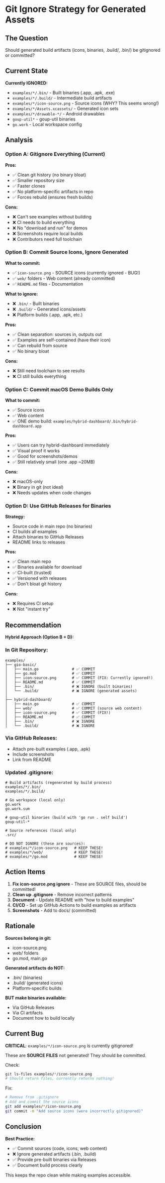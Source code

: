 # Git Ignore Strategy for Generated Assets

## The Question

Should generated build artifacts (icons, binaries, .build/, .bin/) be gitignored or committed?

## Current State

**Currently IGNORED:**
- `examples/*/.bin/` - Built binaries (.app, .apk, .exe)
- `examples/*/.build/` - Intermediate build artifacts
- `examples/*/icon-source.png` - Source icons (WHY? This seems wrong!)
- `examples/*/Assets.xcassets/` - Generated icon sets
- `examples/*/drawable-*/` - Android drawables
- `goup-util*` - goup-util binaries
- `go.work` - Local workspace config

## Analysis

### Option A: Gitignore Everything (Current)

**Pros:**
- ✅ Clean git history (no binary bloat)
- ✅ Smaller repository size
- ✅ Faster clones
- ✅ No platform-specific artifacts in repo
- ✅ Forces rebuild (ensures fresh builds)

**Cons:**
- ❌ Can't see examples without building
- ❌ CI needs to build everything
- ❌ No "download and run" for demos
- ❌ Screenshots require local builds
- ❌ Contributors need full toolchain

### Option B: Commit Source Icons, Ignore Generated

**What to commit:**
- ✅ `icon-source.png` - SOURCE icons (currently ignored - BUG!)
- ✅ `web/` folders - Web content (already committed)
- ✅ `README.md` files - Documentation

**What to ignore:**
- ❌ `.bin/` - Built binaries
- ❌ `.build/` - Generated icons/assets
- ❌ Platform builds (.app, .apk, etc.)

**Pros:**
- ✅ Clean separation: sources in, outputs out
- ✅ Examples are self-contained (have their icon)
- ✅ Can rebuild from source
- ✅ No binary bloat

**Cons:**
- ❌ Still need toolchain to see results
- ❌ CI still builds everything

### Option C: Commit macOS Demo Builds Only

**What to commit:**
- ✅ Source icons
- ✅ Web content  
- ✅ ONE demo build: `examples/hybrid-dashboard/.bin/hybrid-dashboard.app`

**Pros:**
- ✅ Users can try hybrid-dashboard immediately
- ✅ Visual proof it works
- ✅ Good for screenshots/demos
- ✅ Still relatively small (one .app ~20MB)

**Cons:**
- ❌ macOS-only
- ❌ Binary in git (not ideal)
- ❌ Needs updates when code changes

### Option D: Use GitHub Releases for Binaries

**Strategy:**
- Source code in main repo (no binaries)
- CI builds all examples
- Attach binaries to GitHub Releases
- README links to releases

**Pros:**
- ✅ Clean main repo
- ✅ Binaries available for download
- ✅ CI-built (trusted)
- ✅ Versioned with releases
- ✅ Don't bloat git history

**Cons:**
- ❌ Requires CI setup
- ❌ Not "instant try"

## Recommendation

**Hybrid Approach (Option B + D):**

### In Git Repository:
```
examples/
├── gio-basic/
│   ├── main.go               # ✅ COMMIT
│   ├── go.mod                # ✅ COMMIT
│   ├── icon-source.png       # ✅ COMMIT (FIX: Currently ignored!)
│   ├── README.md             # ✅ COMMIT
│   ├── .bin/                 # ❌ IGNORE (built binaries)
│   └── .build/               # ❌ IGNORE (generated assets)
│
├── hybrid-dashboard/
│   ├── main.go               # ✅ COMMIT
│   ├── web/                  # ✅ COMMIT (source web content)
│   ├── icon-source.png       # ✅ COMMIT (FIX!)
│   ├── README.md             # ✅ COMMIT
│   ├── .bin/                 # ❌ IGNORE
│   └── .build/               # ❌ IGNORE
```

### Via GitHub Releases:
- Attach pre-built examples (.app, .apk)
- Include screenshots
- Link from README

### Updated .gitignore:
```gitignore
# Build artifacts (regenerated by build process)
examples/*/.bin/
examples/*/.build/

# Go workspace (local only)
go.work
go.work.sum

# goup-util binaries (build with 'go run . self build')
goup-util-*

# Source references (local only)
.src/

# DO NOT IGNORE (these are sources):
# examples/*/icon-source.png   # KEEP THESE!
# examples/*/web/              # KEEP THESE!
# examples/*/go.mod            # KEEP THESE!
```

## Action Items

1. **Fix icon-source.png ignore** - These are SOURCE files, should be committed!
2. **Clean up .gitignore** - Remove incorrect patterns
3. **Document** - Update README with "how to build examples"
4. **CI/CD** - Set up GitHub Actions to build examples as artifacts
5. **Screenshots** - Add to docs/ (committed)

## Rationale

**Sources belong in git:**
- icon-source.png
- web/ folders
- go.mod, main.go

**Generated artifacts do NOT:**
- .bin/ (binaries)
- .build/ (generated icons)
- Platform-specific builds

**BUT make binaries available:**
- Via GitHub Releases
- Via CI artifacts
- Document how to build locally

## Current Bug

**CRITICAL**: `examples/*/icon-source.png` is currently gitignored!

These are **SOURCE FILES** not generated! They should be committed.

Check:
```bash
git ls-files examples/*/icon-source.png
# Should return files, currently returns nothing!
```

Fix:
```bash
# Remove from .gitignore
# Add and commit the source icons
git add examples/*/icon-source.png
git commit -m "Add source icons (were incorrectly gitignored)"
```

## Conclusion

**Best Practice:**
- ✅ Commit sources (code, icons, web content)
- ❌ Ignore generated artifacts (.bin, .build)
- ✅ Provide pre-built binaries via Releases
- ✅ Document build process clearly

This keeps the repo clean while making examples accessible.
